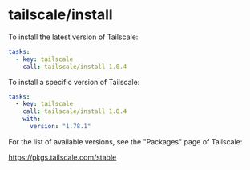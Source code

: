 # tailscale/install

To install the latest version of Tailscale:

```yaml
tasks:
  - key: tailscale
    call: tailscale/install 1.0.4
```

To install a specific version of Tailscale:

```yaml
tasks:
  - key: tailscale
    call: tailscale/install 1.0.4
    with:
      version: "1.78.1"
```

For the list of available versions, see the "Packages" page of Tailscale:

https://pkgs.tailscale.com/stable
